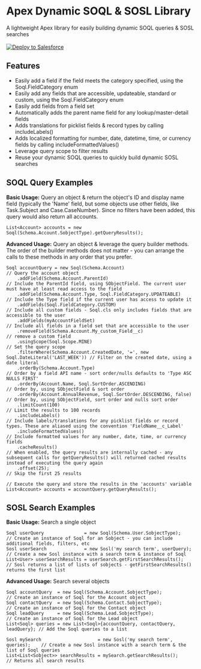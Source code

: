 # Apex Dynamic SOQL & SOSL Library
A lightweight Apex library for easily building dynamic SOQL queries & SOSL searches<br /><br />
<a href="https://githubsfdeploy.herokuapp.com" target="_blank">
    <img alt="Deploy to Salesforce" src="https://raw.githubusercontent.com/afawcett/githubsfdeploy/master/deploy.png">
</a>

## Features
* Easily add a field if the field meets the category specified, using the Soql.FieldCategory enum
* Easily add any fields that are accessible, updateable, standard or custom, using the Soql.FieldCategory enum
* Easily add fields from a field set
* Automatically adds the parent name field for any lookup/master-detail fields
* Adds translations for picklist fields & record types by calling includeLabels()
* Adds localized formatting for number, date, datetime, time, or currency fields by calling includeFormattedValues()
* Leverage query scope to filter results
* Reuse your dynamic SOQL queries to quickly build dynamic SOSL searches

## SOQL Query Examples
**Basic Usage:** Query an object & return the object's ID and display name field (typically the 'Name' field, but some objects use other fields, like Task.Subject and Case.CaseNumber). Since no filters have been added, this query would also return all accounts.

```
List<Account> accounts = new Soql(Schema.Account.SobjectType).getQueryResults();
```

**Advanced Usage:** Query an object & leverage the query builder methods. The order of the builder methods does not matter - you can arrange the calls to these methods in any order that you prefer.

```
Soql accountQuery = new Soql(Schema.Account)                                         // Query the account object
    .addField(Schema.Account.ParentId)                                               // Include the ParentId field, using SObjectField. The current user must have at least read access to the field
    .addField(Schema.Account.Type, Soql.FieldCategory.UPDATEABLE)                    // Include the Type field if the current user has access to update it
    .addFields(Soql.FieldCategory.CUSTOM)                                            // Include all custom fields - Soql.cls only includes fields that are accessible to the user
    .addFields(myAccountFieldSet)                                                    // Include all fields in a field set that are accessible to the user
    .removeField(Schema.Account.My_custom_Field__c)                                  // remove a custom field
    .usingScope(Soql.Scope.MINE)                                                     // Set the query scope
    .filterWhere(Schema.Account.CreatedDate, '=', new Soql.DateLiteral('LAST_WEEK')) // Filter on the created date, using a date literal
    .orderBy(Schema.Account.Type)                                                    // Order by a field API name - sort order/nulls defaults to 'Type ASC NULLS FIRST'
    .orderBy(Account.Name, Soql.SortOrder.ASCENDING)                                 // Order by, using SObjectField & sort order
    .orderBy(Account.AnnualRevenue, Soql.SortOrder.DESCENDING, false)                // Order by, using SObjectField, sort order and nulls sort order
    .limitCount(100)                                                                 // Limit the results to 100 records
    .includeLabels()                                                                 // Include labels/translations for any picklist fields or record types. These are aliased using the convention 'FieldName__c_Label'
    .includeFormattedValues()                                                        // Include formatted values for any number, date, time, or currency fields
    .cacheResults()                                                                  // When enabled, the query results are internally cached - any subsequent calls for getQueryResults() will returned cached results instead of executing the query again
    .offset(25);                                                                     // Skip the first 25 results

// Execute the query and store the results in the 'accounts' variable
List<Account> accounts = accountQuery.getQueryResults();
```

## SOSL Search Examples
**Basic Usage:** Search a single object

```
Soql userQuery               = new Soql(Schema.User.SobjectType);     // Create an instance of Soql for an Sobject - you can include additional fields, filters, etc
Sosl userSearch              = new Sosl('my search term', userQuery); // Create a new Sosl instance with a search term & instance of Soql
List<User> userSearchResults = userSearch.getFirstSearchResults();    // Sosl returns a list of lists of sobjects - getFirstSearchResults() returns the first list
```

**Advanced Usage:** Search several objects

```
Soql accountQuery  = new Soql(Schema.Account.SobjectType);                  // Create an instance of Soql for the Account object
Soql contactQuery  = new Soql(Schema.Contact.SobjectType);                  // Create an instance of Soql for the Contact object
Soql leadQuery     = new Soql(Schema.Lead.SobjectType);                     // Create an instance of Soql for the Lead object
List<Soql> queries = new List<Soql>{accountQuery, contactQuery, leadQuery}; // Add the Soql queries to a list

Sosl mySearch                     = new Sosl('my search term', queries);    // Create a new Sosl instance with a search term & the list of Soql queries
List<List<Sobject>> searchResults = mySearch.getSearchResults();            // Returns all search results
```